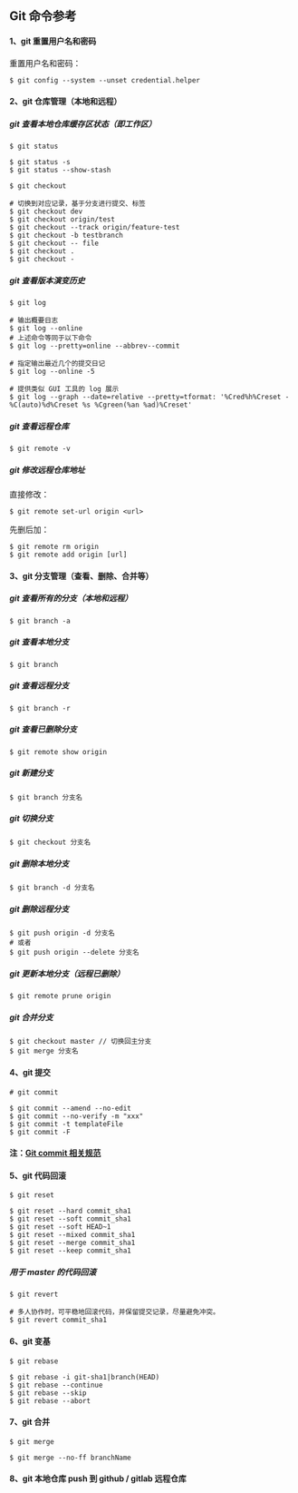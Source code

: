 ## Git 命令参考

#### 1、git 重置用户名和密码

重置用户名和密码：

```git
$ git config --system --unset credential.helper
```

#### 2、git 仓库管理（本地和远程）

##### git 查看本地仓库缓存区状态（即工作区）

```git
$ git status
```

```git
$ git status -s
$ git status --show-stash
```

```git
$ git checkout
```

```git
# 切换到对应记录，基于分支进行提交、标签
$ git checkout dev
$ git checkout origin/test
$ git checkout --track origin/feature-test
$ git checkout -b testbranch
$ git checkout -- file
$ git checkout .
$ git checkout -
```

##### git 查看版本演变历史

```git
$ git log
```

```git
# 输出概要日志
$ git log --online
# 上述命令等同于以下命令
$ git log --pretty=online --abbrev--commit

# 指定输出最近几个的提交日记
$ git log --online -5

# 提供类似 GUI 工具的 log 展示
$ git log --graph --date=relative --pretty=tformat: '%Cred%h%Creset -%C(auto)%d%Creset %s %Cgreen(%an %ad)%Creset'
```

##### git 查看远程仓库

```git
$ git remote -v
```

##### git 修改远程仓库地址

直接修改：

```git
$ git remote set-url origin <url>
```

先删后加：

```git
$ git remote rm origin
$ git remote add origin [url]
```

#### 3、git 分支管理（查看、删除、合并等）

##### git 查看所有的分支（本地和远程）

```git
$ git branch -a
```

##### git 查看本地分支

```git
$ git branch
```

##### git 查看远程分支

```git
$ git branch -r
```

##### git 查看已删除分支

```git
$ git remote show origin
```

##### git 新建分支

```git
$ git branch 分支名
```

##### git 切换分支

```git
$ git checkout 分支名
```

##### git 删除本地分支

```git
$ git branch -d 分支名
```

##### git 删除远程分支

```git
$ git push origin -d 分支名
# 或者
$ git push origin --delete 分支名
```

##### git 更新本地分支（远程已删除）

```git
$ git remote prune origin
```

##### git 合并分支

```git
$ git checkout master // 切换回主分支
$ git merge 分支名
```

#### 4、git 提交

```git
# git commit
```

```git
$ git commit --amend --no-edit
$ git commit --no-verify -m "xxx"
$ git commit -t templateFile
$ git commit -F
```

#### 注：[Git commit 相关规范](commit.md)

#### 5、git 代码回滚

```git
$ git reset
```

```git
$ git reset --hard commit_sha1
$ git reset --soft commit_sha1
$ git reset --soft HEAD~1
$ git reset --mixed commit_sha1
$ git reset --merge commit_sha1
$ git reset --keep commit_sha1
```

##### 用于 master 的代码回滚

```git
$ git revert
```

```git
# 多人协作时，可平稳地回滚代码，并保留提交记录，尽量避免冲突。
$ git revert commit_sha1
```

#### 6、git 变基

```git
$ git rebase
```

```git
$ git rebase -i git-sha1|branch(HEAD)
$ git rebase --continue
$ git rebase --skip
$ git rebase --abort
```

#### 7、git 合并

```git
$ git merge
```

```git
$ git merge --no-ff branchName
```

#### 8、git 本地仓库 push 到 github / gitlab 远程仓库

